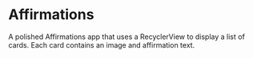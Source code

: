 # Affirmations
A polished Affirmations app that uses a RecyclerView to display a list of cards. Each card contains an image and affirmation text.
